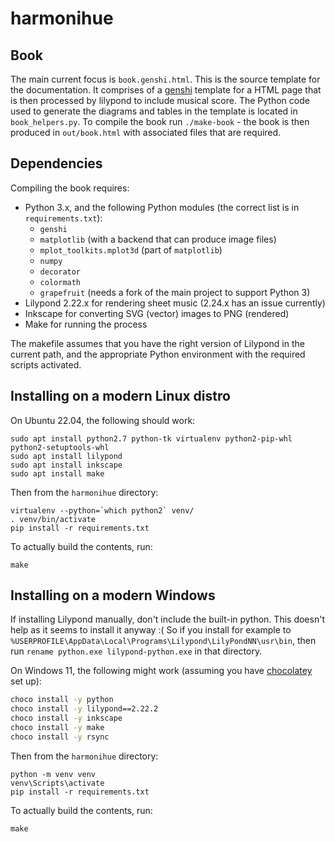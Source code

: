 harmonihue
==========

Book
----

The main current focus is `book.genshi.html`. This is the source template for the documentation. It comprises of a [genshi](https://genshi.edgewall.org/) template for a HTML page that is then processed by lilypond to include musical score. The Python code used to generate the diagrams and tables in the template is located in `book_helpers.py`. To compile the book run `./make-book` - the book is then produced in `out/book.html` with associated files that are required.

Dependencies
------------

Compiling the book requires:
* Python 3.x, and the following Python modules (the correct list is in `requirements.txt`):
  - `genshi`
  - `matplotlib` (with a backend that can produce image files)
  - `mplot_toolkits.mplot3d` (part of `matplotlib`)
  - `numpy`
  - `decorator`
  - `colormath`
  - `grapefruit` (needs a fork of the main project to support Python 3)
* Lilypond 2.22.x for rendering sheet music (2.24.x has an issue currently)
* Inkscape for converting SVG (vector) images to PNG (rendered)
* Make for running the process

The makefile assumes that you have the right version of Lilypond in the current path,
and the appropriate Python environment with the required scripts activated.

Installing on a modern Linux distro
-----------------------------------

On Ubuntu 22.04, the following should work:
```
sudo apt install python2.7 python-tk virtualenv python2-pip-whl python2-setuptools-whl
sudo apt install lilypond
sudo apt install inkscape
sudo apt install make
```

Then from the `harmonihue` directory:
```
virtualenv --python=`which python2` venv/
. venv/bin/activate
pip install -r requirements.txt
```

To actually build the contents, run:
```
make
```

Installing on a modern Windows
------------------------------

If installing Lilypond manually, don't include the built-in python.
This doesn't help as it seems to install it anyway :(
So if you install for example to `%USERPROFILE\AppData\Local\Programs\Lilypond\LilyPondNN\usr\bin`,
then run `rename python.exe lilypond-python.exe` in that directory.

On Windows 11, the following might work (assuming you have [chocolatey](https://chocolatey.org/) set up):
```bat
choco install -y python
choco install -y lilypond==2.22.2
choco install -y inkscape
choco install -y make
choco install -y rsync
```

Then from the `harmonihue` directory:
```
python -m venv venv
venv\Scripts\activate
pip install -r requirements.txt
```

To actually build the contents, run:
```
make
```
